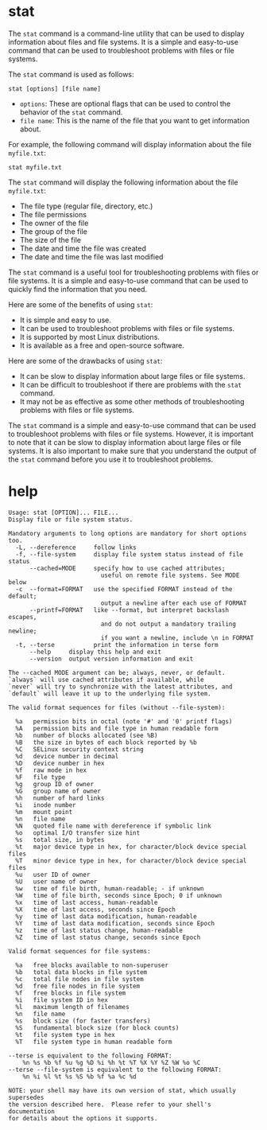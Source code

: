 # stat

The `stat` command is a command-line utility that can be used to display information about files and file systems. It is a simple and easy-to-use command that can be used to troubleshoot problems with files or file systems.

The `stat` command is used as follows:

```
stat [options] [file name]
```

* `options`: These are optional flags that can be used to control the behavior of the `stat` command.
* `file name`: This is the name of the file that you want to get information about.

For example, the following command will display information about the file `myfile.txt`:

```
stat myfile.txt
```

The `stat` command will display the following information about the file `myfile.txt`:

* The file type (regular file, directory, etc.)
* The file permissions
* The owner of the file
* The group of the file
* The size of the file
* The date and time the file was created
* The date and time the file was last modified

The `stat` command is a useful tool for troubleshooting problems with files or file systems. It is a simple and easy-to-use command that can be used to quickly find the information that you need.

Here are some of the benefits of using `stat`:

* It is simple and easy to use.
* It can be used to troubleshoot problems with files or file systems.
* It is supported by most Linux distributions.
* It is available as a free and open-source software.

Here are some of the drawbacks of using `stat`:

* It can be slow to display information about large files or file systems.
* It can be difficult to troubleshoot if there are problems with the `stat` command.
* It may not be as effective as some other methods of troubleshooting problems with files or file systems.

The `stat` command is a simple and easy-to-use command that can be used to troubleshoot problems with files or file systems. However, it is important to note that it can be slow to display information about large files or file systems. It is also important to make sure that you understand the output of the `stat` command before you use it to troubleshoot problems.

# help 

```
Usage: stat [OPTION]... FILE...
Display file or file system status.

Mandatory arguments to long options are mandatory for short options too.
  -L, --dereference     follow links
  -f, --file-system     display file system status instead of file status
      --cached=MODE     specify how to use cached attributes;
                          useful on remote file systems. See MODE below
  -c  --format=FORMAT   use the specified FORMAT instead of the default;
                          output a newline after each use of FORMAT
      --printf=FORMAT   like --format, but interpret backslash escapes,
                          and do not output a mandatory trailing newline;
                          if you want a newline, include \n in FORMAT
  -t, --terse           print the information in terse form
      --help     display this help and exit
      --version  output version information and exit

The --cached MODE argument can be; always, never, or default.
`always` will use cached attributes if available, while
`never` will try to synchronize with the latest attributes, and
`default` will leave it up to the underlying file system.

The valid format sequences for files (without --file-system):

  %a   permission bits in octal (note '#' and '0' printf flags)
  %A   permission bits and file type in human readable form
  %b   number of blocks allocated (see %B)
  %B   the size in bytes of each block reported by %b
  %C   SELinux security context string
  %d   device number in decimal
  %D   device number in hex
  %f   raw mode in hex
  %F   file type
  %g   group ID of owner
  %G   group name of owner
  %h   number of hard links
  %i   inode number
  %m   mount point
  %n   file name
  %N   quoted file name with dereference if symbolic link
  %o   optimal I/O transfer size hint
  %s   total size, in bytes
  %t   major device type in hex, for character/block device special files
  %T   minor device type in hex, for character/block device special files
  %u   user ID of owner
  %U   user name of owner
  %w   time of file birth, human-readable; - if unknown
  %W   time of file birth, seconds since Epoch; 0 if unknown
  %x   time of last access, human-readable
  %X   time of last access, seconds since Epoch
  %y   time of last data modification, human-readable
  %Y   time of last data modification, seconds since Epoch
  %z   time of last status change, human-readable
  %Z   time of last status change, seconds since Epoch

Valid format sequences for file systems:

  %a   free blocks available to non-superuser
  %b   total data blocks in file system
  %c   total file nodes in file system
  %d   free file nodes in file system
  %f   free blocks in file system
  %i   file system ID in hex
  %l   maximum length of filenames
  %n   file name
  %s   block size (for faster transfers)
  %S   fundamental block size (for block counts)
  %t   file system type in hex
  %T   file system type in human readable form

--terse is equivalent to the following FORMAT:
    %n %s %b %f %u %g %D %i %h %t %T %X %Y %Z %W %o %C
--terse --file-system is equivalent to the following FORMAT:
    %n %i %l %t %s %S %b %f %a %c %d

NOTE: your shell may have its own version of stat, which usually supersedes
the version described here.  Please refer to your shell's documentation
for details about the options it supports.

```

